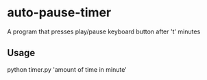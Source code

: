 # auto-pause-timer
A program that presses play/pause keyboard button after 't' minutes

## Usage
python timer.py 'amount of time in minute'
